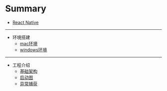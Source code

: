 # Summary

* [React Native](README.md)

-----
* 环境搭建
    * [mac环境](环境搭建/mac环境搭建.md)
    * [windows环境](环境搭建/windows环境搭建.md)
-----
* 工程介绍
    * [基础架构](基础工程/基础架构.md)
    * [启动图](基础工程/启动图配置.md)
    * [异常捕获](基础工程/异常捕获.md)
    






